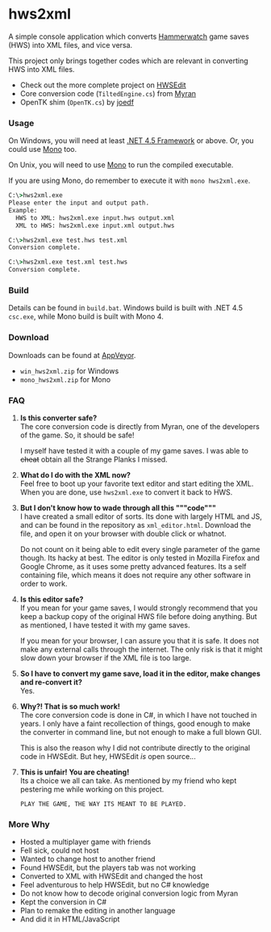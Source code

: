 hws2xml
===

A simple console application which converts [Hammerwatch](http://store.steampowered.com/app/239070) game saves (HWS) into XML files, and vice versa.

This project only brings together codes which are relevant in converting HWS into XML files.

- Check out the more complete project on [HWSEdit](https://github.com/joedf/HWSEdit)
- Core conversion code (`TiltedEngine.cs`) from [Myran](http://hammerwatch.com/forum/index.php?topic=2197.msg5313#msg5313)
- OpenTK shim (`OpenTK.cs`) by [joedf](http://hammerwatch.com/forum/index.php?topic=2197.msg5318#msg5318)


### Usage

On Windows, you will need at least [.NET 4.5 Framework](https://www.microsoft.com/en-us/download/details.aspx?id=30653) or above. Or, you could use [Mono](http://www.mono-project.com/) too.

On Unix, you will need to use [Mono](http://www.mono-project.com/) to run the compiled executable.

If you are using Mono, do remember to execute it with `mono hws2xml.exe`.

```cmd
C:\>hws2xml.exe
Please enter the input and output path.
Example:
  HWS to XML: hws2xml.exe input.hws output.xml
  XML to HWS: hws2xml.exe input.xml output.hws

C:\>hws2xml.exe test.hws test.xml
Conversion complete.

C:\>hws2xml.exe test.xml test.hws
Conversion complete.
```


### Build

Details can be found in `build.bat`. Windows build is built with .NET 4.5 `csc.exe`, while Mono build is built with Mono 4.


### Download

Downloads can be found at [AppVeyor](https://ci.appveyor.com/project/altbdoor/hws2xml/build/artifacts).

- `win_hws2xml.zip` for Windows
- `mono_hws2xml.zip` for Mono


### FAQ

1. **Is this converter safe?** <br>
    The core conversion code is directly from Myran, one of the developers of the game. So, it should be safe!
    
    I myself have tested it with a couple of my game saves. I was able to <strike>cheat</strike> obtain all the Strange Planks I missed.

1. **What do I do with the XML now?** <br>
    Feel free to boot up your favorite text editor and start editing the XML. When you are done, use `hws2xml.exe` to convert it back to HWS.

1. **But I don't know how to wade through all this """code"""** <br>
    I have created a small editor of sorts. Its done with largely HTML and JS, and can be found in the repository as `xml_editor.html`. Download the file, and open it on your browser with double click or whatnot.
    
    Do not count on it being able to edit every single parameter of the game though. Its hacky at best. The editor is only tested in Mozilla Firefox and Google Chrome, as it uses some pretty advanced features. Its a self containing file, which means it does not require any other software in order to work.

1. **Is this editor safe?** <br>
    If you mean for your game saves, I would strongly recommend that you keep a backup copy of the original HWS file before doing anything. But as mentioned, I have tested it with my game saves.
    
    If you mean for your browser, I can assure you that it is safe. It does not make any external calls through the internet. The only risk is that it might slow down your browser if the XML file is too large.

1. **So I have to convert my game save, load it in the editor, make changes and re-convert it?** <br>
    Yes.

1. **Why?! That is so much work!** <br>
    The core conversion code is done in C#, in which I have not touched in years. I only have a faint recollection of things, good enough to make the converter in command line, but not enough to make a full blown GUI.
    
    This is also the reason why I did not contribute directly to the original code in HWSEdit. But hey, HWSEdit *is* open source...

1. **This is unfair! You are cheating!** <br>
    Its a choice we all can take. As mentioned by my friend who kept pestering me while working on this project.
    
    `PLAY THE GAME, THE WAY ITS MEANT TO BE PLAYED.`


### More Why

- Hosted a multiplayer game with friends
- Fell sick, could not host
- Wanted to change host to another friend
- Found HWSEdit, but the players tab was not working
- Converted to XML with HWSEdit and changed the host
- Feel adventurous to help HWSEdit, but no C# knowledge
- Do not know how to decode original conversion logic from Myran
- Kept the conversion in C#
- Plan to remake the editing in another language
- And did it in HTML/JavaScript
